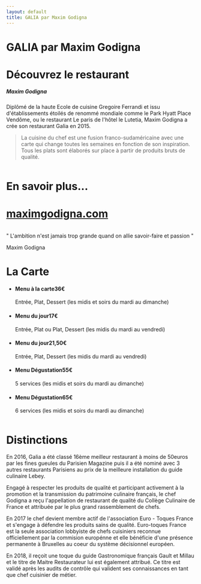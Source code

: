 ```yaml
---
layout: default
title: GALIA par Maxim Godigna
---
```


<div id="title" class="page-breadcrumb">
    <div class="container text-center">
        <h1 class="title-1"><span>GALIA par Maxim Godigna</span></h1>
    </div>
</div>
<div class="space-40"></div>
<div class="overflow-hidden">
    <div class="container">
        <div class="row vertical-align-child">
            <div class="col-md-6 text-center">
                <h1 class="title-1">Découvrez <span class="text-color">le restaurant</span></h1>
                <h5 class="subtitle">Maxim Godigna</h5>
                <div class="space-30"></div>
                <p>
                    Diplômé de la haute <span class="text-color">Ecole de cuisine Gregoire Ferrandi</span> et issu d'établissements étoilés de renommé mondiale comme le <span class="text-color">Park Hyatt Place Vendôme</span>, ou le restaurant <span class="text-color">Le paris de l'hôtel le Lutetia</span>,
                    Maxim Godigna a crée son restaurant Galia en 2015.
                </p>
                <blockquote>
                    La cuisine du chef est une fusion franco-sudaméricaine avec une carte qui change toutes les semaines en fonction de son inspiration. Tous les plats sont élaborés sur place à partir de produits bruts de qualité.
                </blockquote>
                <img src="images/home/sign.png" alt="">
              <div class="space-30"></div>
              <h1 class="title-1">
                En savoir plus...
              </h1>
              <div class="space-30"></div>
              <h1 class="title-1" style="text-transform: unset"><span><a href="https://www.maximgodigna.com">maximgodigna.com</a></span></h1>
            </div>
            <div class="col-md-6">
                <img src="images/chef-min.jpg" alt="" class="img-responsive img-rounded">
            </div>
        </div>
    </div>

</div>
<div class="space-70"></div>
<div class="cta-background">
    <div class="container">
        <div class="row">
            <div class="col-sm-8 col-sm-offset-4 text-left">
                <p class="lead ">
                    " L'ambition n'est jamais trop grande quand on allie savoir-faire et passion "
                </p>
                <span class="lead">Maxim Godigna</span>
            </div>
        </div>
    </div>
</div>
<div class="space-70"></div>
<div class="container">
    <div class="text-center">
        <h1 class="title-1">La <span class="text-color">Carte</span></h1>
        <div class="space-30"></div>
    </div>
    <div class="row vertical-align-child">
        <div class="col-md-6">
            <ul class="list-unstyled">
                <li class="menu-box clearfix margin-b-20">
                    <div class="menu-content">
                        <h4>Menu à la carte<span>36€</span></h4>
                        <p>Entrée, Plat, Dessert (les midis et soirs du mardi au dimanche)</p>
                    </div>
                </li>
                <li class="menu-box clearfix margin-b-20">
                    <div class="menu-content">
                        <h4>Menu du jour<span>17€</span></h4>
                        <p>Entrée, Plat ou Plat, Dessert (les midis du mardi au vendredi)</p>
                    </div>
                </li>
                <li class="menu-box clearfix margin-b-20">
                    <div class="menu-content">
                        <h4>Menu du jour<span>21,50€</span></h4>
                        <p>Entrée, Plat, Dessert (les midis du mardi au vendredi)</p>
                    </div>
                </li>
                <li class="menu-box clearfix margin-b-20">
                    <div class="menu-content">
                        <h4>Menu Dégustation<span>55€</span></h4>
                        <p>5 services (les midis et soirs du mardi au dimanche)</p>
                    </div>
                </li>
                <li class="menu-box clearfix margin-b-20">
                    <div class="menu-content">
                        <h4>Menu Dégustation<span>65€</span></h4>
                        <p>6 services (les midis et soirs du mardi au dimanche)</p>
                    </div>
                </li>
            </ul>
        </div>
        <div class="col-md-6 text-center">
            <div class="abso-img">
                <img src="images/home/1.jpg" alt="" class="img-responsive">
            </div>
        </div>
    </div>
</div>
<div class="award-chefs">
    <div class="container">
        <div class="row">
            <div class="col-md-8 col-md-offset-2 text-center">
                <h1 class="text-uppercase">Distinctions</h1>
                <p>
                    En 2016, Galia a été classé 16ème meilleur restaurant à moins de 50euros par les fines gueules du Parisien Magazine puis il a été nominé avec 3 autres restaurants Parisiens au prix de la meilleure installation du guide culinaire Lebey.
                </p>
                <p>
                    Engagé à respecter les produits de qualité et participant activement à la promotion et la transmission du patrimoine culinaire français, le chef Godigna a reçu l'appellation de restaurant de qualité du Collège Culinaire de France et attribuée par le plus grand rassemblement de chefs.
                </p>
                <p>
                    En 2017 le chef devient membre actif de l'association Euro - Toques France et s'engage à défendre les produits sains de qualité. Euro-toques France est la seule association lobbyiste de chefs cuisiniers reconnue officiellement par la commision europénne
                    et elle bénéficie d'une présence permanente à Bruxelles au coeur du système décisionnel européen.
                </p>
                <p>
                    En 2018, il reçoit une toque du guide Gastronomique français Gault et Millau et le titre de Maitre Restaurateur lui est également attribué. Ce titre est validé après les audits de contrôle qui valident ses connaissances en tant que chef cuisinier de métier.
                </p>
            </div>
        </div>
        <div class="row">
            <div class="col-md-offset-2 col-sm-3  text-center">
                <img src="images/home/award1.png" alt="" class="img-responsive" style="margin:0 auto;">
            </div>
            <div class="col-sm-3">
                <img src="images/home/award5.jpg" alt="" class="img-responsive" style="margin:0 auto;">
            </div>
            <div class="col-sm-3 text-center">
                <img src="images/home/award3.png" alt="" class="img-responsive" style="margin:0 auto;">
            </div>
        </div>
        <div class="row">
            <div class="col-md-offset-3 col-sm-3 text-center">
                <img src="images/home/award4.jpg" alt="" class="img-responsive" style="margin:0 auto;">
            </div>
            <div class="col-sm-3 text-center">
                <img src="images/home/award2.png" alt="" class="img-responsive" style="margin:0 auto;">
            </div>
        </div>
    </div>
</div>
